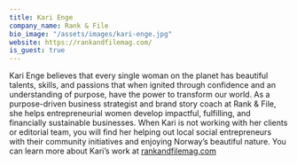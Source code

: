 ```yaml
---
title: Kari Enge
company_name: Rank & File
bio_image: "/assets/images/kari-enge.jpg"
website: https://rankandfilemag.com/
is_guest: true
---
```


Kari Enge believes that every single woman on the planet has beautiful talents, skills, and passions that when ignited through confidence and an understanding of purpose, have the power to transform our world. As a purpose-driven business strategist and brand story coach at Rank & File, she helps entrepreneurial women develop impactful, fulfilling, and financially sustainable businesses. When Kari is not working with her clients or editorial team, you will find her helping out local social entrepreneurs with their community initiatives and enjoying Norway’s beautiful nature. You can learn more about Kari’s work at [rankandfilemag.com](https://rankandfilemag.com/)